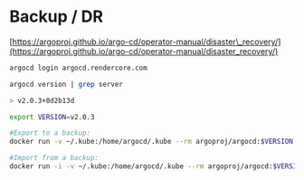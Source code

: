 # Backup / DR

[https://argoproj.github.io/argo-cd/operator-manual/disaster\_recovery/](https://argoproj.github.io/argo-cd/operator-manual/disaster_recovery/)

```bash
argocd login argocd.rendercore.com

argocd version | grep server

> v2.0.3+8d2b13d

export VERSION=v2.0.3

#Export to a backup:
docker run -v ~/.kube:/home/argocd/.kube --rm argoproj/argocd:$VERSION argocd-util export > backup.yaml

#Import from a backup:
docker run -i -v ~/.kube:/home/argocd/.kube --rm argoproj/argocd:$VERSION argocd-util import - < backup.yaml
```

